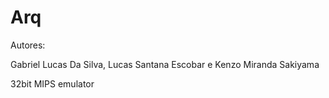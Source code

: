 # Arq

Autores:

  Gabriel Lucas Da Silva, Lucas Santana Escobar e Kenzo Miranda Sakiyama
  
  32bit MIPS emulator
